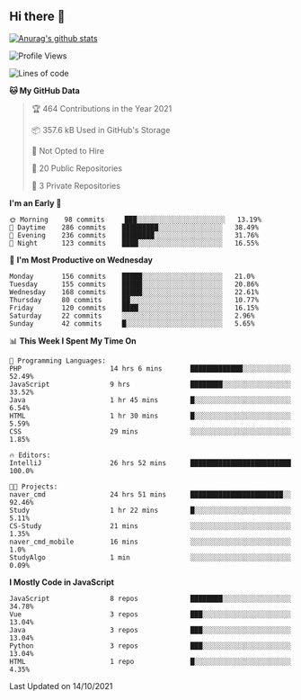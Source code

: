 ## Hi there 👋

[![Anurag's github stats](https://github-readme-stats.vercel.app/api?username=Songwonseok)](https://github.com/anuraghazra/github-readme-stats)



<!--START_SECTION:waka-->
![Profile Views](http://img.shields.io/badge/Profile%20Views-3-blue)

![Lines of code](https://img.shields.io/badge/From%20Hello%20World%20I%27ve%20Written-2.9%20million%20lines%20of%20code-blue)

**🐱 My GitHub Data** 

> 🏆 464 Contributions in the Year 2021
 > 
> 📦 357.6 kB Used in GitHub's Storage 
 > 
> 🚫 Not Opted to Hire
 > 
> 📜 20 Public Repositories 
 > 
> 🔑 3 Private Repositories  
 > 
**I'm an Early 🐤** 

```text
🌞 Morning    98 commits     ███░░░░░░░░░░░░░░░░░░░░░░   13.19% 
🌆 Daytime    286 commits    █████████░░░░░░░░░░░░░░░░   38.49% 
🌃 Evening    236 commits    ████████░░░░░░░░░░░░░░░░░   31.76% 
🌙 Night      123 commits    ████░░░░░░░░░░░░░░░░░░░░░   16.55%

```
📅 **I'm Most Productive on Wednesday** 

```text
Monday       156 commits    █████░░░░░░░░░░░░░░░░░░░░   21.0% 
Tuesday      155 commits    █████░░░░░░░░░░░░░░░░░░░░   20.86% 
Wednesday    168 commits    █████░░░░░░░░░░░░░░░░░░░░   22.61% 
Thursday     80 commits     ██░░░░░░░░░░░░░░░░░░░░░░░   10.77% 
Friday       120 commits    ████░░░░░░░░░░░░░░░░░░░░░   16.15% 
Saturday     22 commits     ░░░░░░░░░░░░░░░░░░░░░░░░░   2.96% 
Sunday       42 commits     █░░░░░░░░░░░░░░░░░░░░░░░░   5.65%

```


📊 **This Week I Spent My Time On** 

```text
💬 Programming Languages: 
PHP                      14 hrs 6 mins       █████████████░░░░░░░░░░░░   52.49% 
JavaScript               9 hrs               ████████░░░░░░░░░░░░░░░░░   33.52% 
Java                     1 hr 45 mins        █░░░░░░░░░░░░░░░░░░░░░░░░   6.54% 
HTML                     1 hr 30 mins        █░░░░░░░░░░░░░░░░░░░░░░░░   5.59% 
CSS                      29 mins             ░░░░░░░░░░░░░░░░░░░░░░░░░   1.85%

🔥 Editors: 
IntelliJ                 26 hrs 52 mins      █████████████████████████   100.0%

🐱‍💻 Projects: 
naver_cmd                24 hrs 51 mins      ███████████████████████░░   92.46% 
Study                    1 hr 22 mins        █░░░░░░░░░░░░░░░░░░░░░░░░   5.11% 
CS-Study                 21 mins             ░░░░░░░░░░░░░░░░░░░░░░░░░   1.35% 
naver_cmd_mobile         16 mins             ░░░░░░░░░░░░░░░░░░░░░░░░░   1.0% 
StudyAlgo                1 min               ░░░░░░░░░░░░░░░░░░░░░░░░░   0.09%

```

**I Mostly Code in JavaScript** 

```text
JavaScript               8 repos             ████████░░░░░░░░░░░░░░░░░   34.78% 
Vue                      3 repos             ███░░░░░░░░░░░░░░░░░░░░░░   13.04% 
Java                     3 repos             ███░░░░░░░░░░░░░░░░░░░░░░   13.04% 
Python                   3 repos             ███░░░░░░░░░░░░░░░░░░░░░░   13.04% 
HTML                     1 repo              █░░░░░░░░░░░░░░░░░░░░░░░░   4.35%

```



 Last Updated on 14/10/2021
<!--END_SECTION:waka-->
